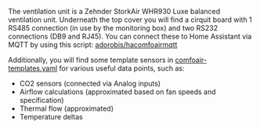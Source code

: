The ventilation unit is a Zehnder StorkAir WHR930 Luxe balanced ventilation unit. Underneath the top cover you will find a cirquit board with 1 RS485 connection (in use by the monitoring box) and two RS232 connections (DB9 and RJ45).
You can connect these to Home Assistant via MQTT by using this script: [adorobis/hacomfoairmqtt](https://github.com/adorobis/hacomfoairmqtt)

Additionally, you will find some template sensors in [comfoair-templates.yaml](https://github.com/PimDoos/MorgenWonenIoT/blob/main/ventilation/comfoair-templates.yaml) for various useful data points, such as:
- CO2 sensors (connected via Analog inputs)
- Airflow calculations (approximated based on fan speeds and specification)
- Thermal flow (approximated)
- Temperature deltas

